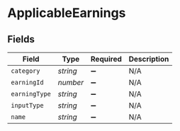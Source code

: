# ApplicableEarnings


## Fields

| Field              | Type               | Required           | Description        |
| ------------------ | ------------------ | ------------------ | ------------------ |
| `category`         | *string*           | :heavy_minus_sign: | N/A                |
| `earningId`        | *number*           | :heavy_minus_sign: | N/A                |
| `earningType`      | *string*           | :heavy_minus_sign: | N/A                |
| `inputType`        | *string*           | :heavy_minus_sign: | N/A                |
| `name`             | *string*           | :heavy_minus_sign: | N/A                |